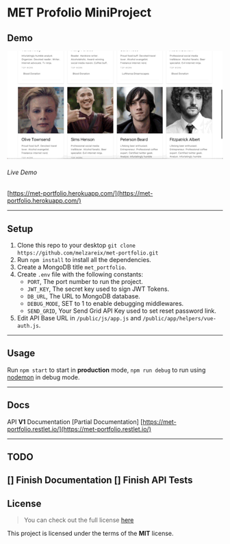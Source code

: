 MET Profolio MiniProject
============


## Demo
![Demo](preview.gif)

###### Live Demo
[https://met-portfolio.herokuapp.com/](https://met-portfolio.herokuapp.com/)

---

## Setup
1. Clone this repo to your desktop `git clone https://github.com/melzareix/met-portfolio.git`
2. Run `npm install` to install all the dependencies.
3. Create a MongoDB title `met_portfolio`.
4. Create `.env` file with the following constants:
    - `PORT`, The port number to run the project.
    - `JWT_KEY`, The secret key used to sign JWT Tokens.
    - `DB_URL`, The URL to MongoDB database.
    - `DEBUG_MODE`, SET to 1 to enable debugging middlewares.
    - `SEND_GRID`, Your Send Grid API Key used to set reset password link.
5. Edit API Base URL in `/public/js/app.js` and `/public/app/helpers/vue-auth.js`.

---

## Usage

Run `npm start` to start in **production** mode, `npm run debug` to run using [nodemon](https://nodemon.io/) in debug mode.

---

## Docs
API **V1** Documentation [Partial Documentation]
[https://met-portfolio.restlet.io/](https://met-portfolio.restlet.io/)

---

## TODO
[] Finish Documentation
[] Finish API Tests
---
## License
>You can check out the full license [here](https://github.com/melzareix/met-portfolio/blob/master/LICENSE)

This project is licensed under the terms of the **MIT** license.
